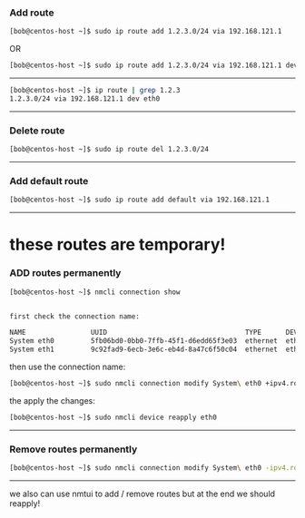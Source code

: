 


### Add route



```bash
[bob@centos-host ~]$ sudo ip route add 1.2.3.0/24 via 192.168.121.1
```

OR


```bash
[bob@centos-host ~]$ sudo ip route add 1.2.3.0/24 via 192.168.121.1 dev eth0
```

________________________________________________________________________________________________






```bash
[bob@centos-host ~]$ ip route | grep 1.2.3
1.2.3.0/24 via 192.168.121.1 dev eth0
```

________________________________________________________________________________________________




### Delete route

```bash
[bob@centos-host ~]$ sudo ip route del 1.2.3.0/24
```

________________________________________________________________________________________________




### Add default route

```bash
[bob@centos-host ~]$ sudo ip route add default via 192.168.121.1
```

________________________________________________________________________________________________


# these routes are temporary!

### ADD routes permanently

```bash
[bob@centos-host ~]$ nmcli connection show


first check the connection name:

NAME                UUID                                  TYPE      DEVICE  
System eth0         5fb06bd0-0bb0-7ffb-45f1-d6edd65f3e03  ethernet  eth0    
System eth1         9c92fad9-6ecb-3e6c-eb4d-8a47c6f50c04  ethernet  eth1    
```


then use the connection name:

```bash
[bob@centos-host ~]$ sudo nmcli connection modify System\ eth0 +ipv4.routes "1.2.3.0/24 192.168.121.1"
```



the apply the changes:

```bash
[bob@centos-host ~]$ sudo nmcli device reapply eth0
```

________________________________________________________________________________________________


### Remove routes permanently


```bash
[bob@centos-host ~]$ sudo nmcli connection modify System\ eth0 -ipv4.routes "1.2.3.0/24 192.168.121.1"
```

________________________________________________________________________________________________


we also can use nmtui to add / remove routes but at the end we should reapply!


